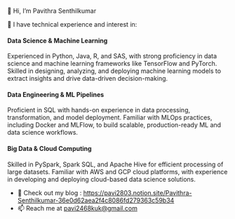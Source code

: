 👋 Hi, I’m Pavithra Senthilkumar
  
🌱 I have technical experience and interest in:

#### Data Science & Machine Learning
Experienced in Python, Java, R, and SAS, with strong proficiency in data science and machine learning frameworks like TensorFlow and PyTorch. Skilled in designing, analyzing, and deploying machine learning models to extract insights and drive data-driven decision-making.

#### Data Engineering & ML Pipelines
Proficient in SQL with hands-on experience in data processing, transformation, and model deployment. Familiar with MLOps practices, including Docker and MLFlow, to build scalable, production-ready ML and data science workflows.

#### Big Data & Cloud Computing
Skilled in PySpark, Spark SQL, and Apache Hive for efficient processing of large datasets. Familiar with AWS and GCP cloud platforms, with experience in developing and deploying cloud-based data science solutions.
  
- 📝 Check out my blog : https://pavi2803.notion.site/Pavithra-Senthilkumar-36e0d62aea2f4c8086fd279363c59b34
- 📫 Reach me at pavi2468kuk@gmail.com

<!---
pavi2803/pavi2803 is a ✨ special ✨ repository because its `README.md` (this file) appears on your GitHub profile.
You can click the Preview link to take a look at your changes.
--->

